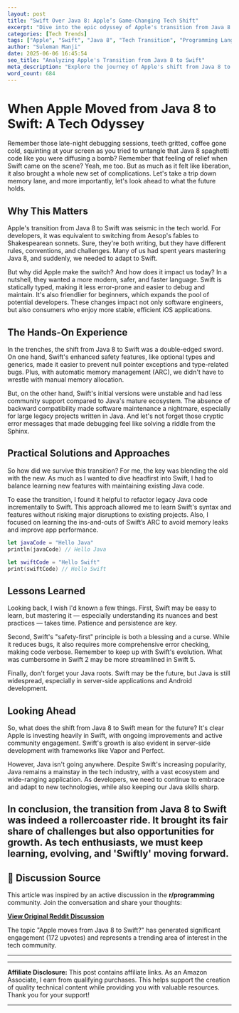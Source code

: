 ```yaml
---
layout: post
title: "Swift Over Java 8: Apple’s Game-Changing Tech Shift"
excerpt: "Dive into the epic odyssey of Apple's transition from Java 8 to Swift, exploring the triumphs, challenges, and what lies ahead."
categories: [Tech Trends]
tags: ["Apple", "Swift", "Java 8", "Tech Transition", "Programming Languages", "Software Development"]
author: "Suleman Manji"
date: 2025-06-06 16:45:54 
seo_title: "Analyzing Apple's Transition from Java 8 to Swift"
meta_description: "Explore the journey of Apple's shift from Java 8 to Swift, discovering the impact on developers and predicting future tech trends."
word_count: 684
---
```


# **When Apple Moved from Java 8 to Swift: A Tech Odyssey**

Remember those late-night debugging sessions, teeth gritted, coffee gone cold, squinting at your screen as you tried to untangle that Java 8 spaghetti code like you were diffusing a bomb? Remember that feeling of relief when Swift came on the scene? Yeah, me too. But as much as it felt like liberation, it also brought a whole new set of complications. Let's take a trip down memory lane, and more importantly, let's look ahead to what the future holds.

## **Why This Matters**

Apple's transition from Java 8 to Swift was seismic in the tech world. For developers, it was equivalent to switching from Aesop's fables to Shakespearean sonnets. Sure, they're both writing, but they have different rules, conventions, and challenges. Many of us had spent years mastering Java 8, and suddenly, we needed to adapt to Swift.

But why did Apple make the switch? And how does it impact us today? In a nutshell, they wanted a more modern, safer, and faster language. Swift is statically typed, making it less error-prone and easier to debug and maintain. It's also friendlier for beginners, which expands the pool of potential developers. These changes impact not only software engineers, but also consumers who enjoy more stable, efficient iOS applications.

## **The Hands-On Experience**

In the trenches, the shift from Java 8 to Swift was a double-edged sword. On one hand, Swift's enhanced safety features, like optional types and generics, made it easier to prevent null pointer exceptions and type-related bugs. Plus, with automatic memory management (ARC), we didn't have to wrestle with manual memory allocation.

But, on the other hand, Swift's initial versions were unstable and had less community support compared to Java's mature ecosystem. The absence of backward compatibility made software maintenance a nightmare, especially for large legacy projects written in Java. And let's not forget those cryptic error messages that made debugging feel like solving a riddle from the Sphinx.

## **Practical Solutions and Approaches**

So how did we survive this transition? For me, the key was blending the old with the new. As much as I wanted to dive headfirst into Swift, I had to balance learning new features with maintaining existing Java code.

To ease the transition, I found it helpful to refactor legacy Java code incrementally to Swift. This approach allowed me to learn Swift's syntax and features without risking major disruptions to existing projects. Also, I focused on learning the ins-and-outs of Swift’s ARC to avoid memory leaks and improve app performance.

```swift
let javaCode = "Hello Java"
println(javaCode) // Hello Java
```

```swift
let swiftCode = "Hello Swift"
print(swiftCode) // Hello Swift
```

## **Lessons Learned**

Looking back, I wish I'd known a few things. First, Swift may be easy to learn, but mastering it — especially understanding its nuances and best practices — takes time. Patience and persistence are key.

Second, Swift's "safety-first" principle is both a blessing and a curse. While it reduces bugs, it also requires more comprehensive error checking, making code verbose. Remember to keep up with Swift's evolution. What was cumbersome in Swift 2 may be more streamlined in Swift 5.

Finally, don't forget your Java roots. Swift may be the future, but Java is still widespread, especially in server-side applications and Android development.

## **Looking Ahead**

So, what does the shift from Java 8 to Swift mean for the future? It's clear Apple is investing heavily in Swift, with ongoing improvements and active community engagement. Swift's growth is also evident in server-side development with frameworks like Vapor and Perfect.

However, Java isn't going anywhere. Despite Swift's increasing popularity, Java remains a mainstay in the tech industry, with a vast ecosystem and wide-ranging application. As developers, we need to continue to embrace and adapt to new technologies, while also keeping our Java skills sharp.

In conclusion, the transition from Java 8 to Swift was indeed a rollercoaster ride. It brought its fair share of challenges but also opportunities for growth. As tech enthusiasts, we must keep learning, evolving, and 'Swiftly' moving forward.
---

## 📰 Discussion Source

This article was inspired by an active discussion in the **r/programming** community. Join the conversation and share your thoughts:

**[View Original Reddit Discussion](https://www.reddit.com/r/programming/comments/1l4kga9/apple_moves_from_java_8_to_swift/)**

The topic "Apple moves from Java 8 to Swift?" has generated significant engagement (172 upvotes) and represents a trending area of interest in the tech community.

---

---

**Affiliate Disclosure:** This post contains affiliate links. As an Amazon Associate, I earn from qualifying purchases. This helps support the creation of quality technical content while providing you with valuable resources. Thank you for your support!

---
